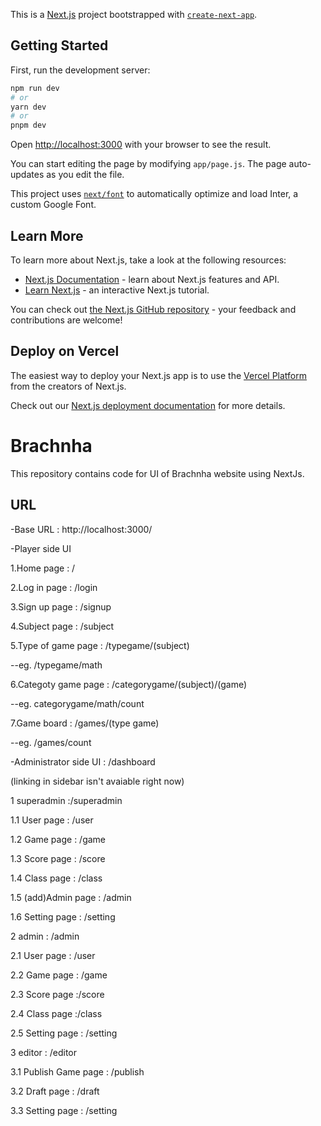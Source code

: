 This is a [Next.js](https://nextjs.org/) project bootstrapped with [`create-next-app`](https://github.com/vercel/next.js/tree/canary/packages/create-next-app).

## Getting Started

First, run the development server:

```bash
npm run dev
# or
yarn dev
# or
pnpm dev
```

Open [http://localhost:3000](http://localhost:3000) with your browser to see the result.

You can start editing the page by modifying `app/page.js`. The page auto-updates as you edit the file.

This project uses [`next/font`](https://nextjs.org/docs/basic-features/font-optimization) to automatically optimize and load Inter, a custom Google Font.

## Learn More

To learn more about Next.js, take a look at the following resources:

- [Next.js Documentation](https://nextjs.org/docs) - learn about Next.js features and API.
- [Learn Next.js](https://nextjs.org/learn) - an interactive Next.js tutorial.

You can check out [the Next.js GitHub repository](https://github.com/vercel/next.js/) - your feedback and contributions are welcome!

## Deploy on Vercel

The easiest way to deploy your Next.js app is to use the [Vercel Platform](https://vercel.com/new?utm_medium=default-template&filter=next.js&utm_source=create-next-app&utm_campaign=create-next-app-readme) from the creators of Next.js.

Check out our [Next.js deployment documentation](https://nextjs.org/docs/deployment) for more details.



# Brachnha

This repository contains code for UI of Brachnha website using NextJs.



## URL
-Base URL : http://localhost:3000/

-Player side UI

1.Home page : /

2.Log in page : /login

3.Sign up page : /signup

4.Subject page : /subject 

5.Type of game page : /typegame/(subject)


--eg. /typegame/math

6.Categoty game page : /categorygame/(subject)/(game)

--eg. categorygame/math/count


7.Game board : /games/(type game)

--eg. /games/count

-Administrator side UI : /dashboard

(linking in sidebar isn't avaiable right now)

1 superadmin :/superadmin

1.1 User page : /user

1.2 Game page : /game

1.3 Score page : /score

1.4 Class page : /class

1.5 (add)Admin page : /admin

1.6 Setting page : /setting

2 admin : /admin

2.1 User page : /user

2.2 Game page : /game

2.3 Score page :/score

2.4 Class page :/class

2.5 Setting page : /setting

3 editor : /editor

3.1 Publish Game page :  /publish

3.2 Draft page : /draft

3.3 Setting page : /setting